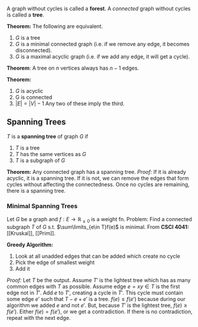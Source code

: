A graph without cycles is called a **forest**. A *connected* graph without cycles is called a **tree**.

**Theorem:** The following are equivalent.
1) $G$ is a tree
2) $G$ is a minimal connected graph (i.e. if we remove any edge, it becomes disconnected).
3) $G$ is a maximal acyclic graph (i.e. if we add any edge, it will get a cycle).

**Theorem**: A tree on $n$ vertices always has $n-1$ edges.

**Theorem:**
1) $G$ is acyclic
2) G is connected
3) $|E|=|V|-1$
Any two of these imply the third.
## Spanning Trees
$T$ is a **spanning tree** of graph $G$ if
1) $T$ is a tree
2) $T$ has the same vertices as $G$
3) $T$ is a subgraph of $G$

**Theorem:** Any connected graph has a spanning tree. 
*Proof:* If it is already acyclic, it is a spanning tree. If it is not, we can remove the edges that form cycles without affecting the connectedness. Once no cycles are remaining, there is a spanning tree.
### Minimal Spanning Trees
Let $G$ be a graph and $f:E\rightarrow\mathbb{R}_{\ge0}$ is a weight fn.
Problem: Find a connected subgraph $T$ of $G$ s.t. $\sum\limits_{e\in T}f(e)$ is minimal.
From **CSCI 4041:** [[Kruskal]], [[Prim]].

**Greedy Algorithm:**
1) Look at all unadded edges that can be added which create no cycle
2) Pick the edge of smallest weight
3) Add it

*Proof:* Let $T$ be the output. Assume $T'$ is the lightest tree which has as many common edges with $T$ as possible. Assume edge $e=xy\in T$ is the first edge not in $T'$. Add $e$ to $T'$, creating a cycle in $T'$. This cycle must contain some edge $e'$ such that $T-e+e'$ is a tree. $f(e)\le f(e')$ because during our algorithm we added $e$ and not $e'$. But, because $T'$ is the lightest tree, $f(e)\ge f(e')$. Either $f(e)=f(e')$, or we get a contradiction. If there is no contradiction, repeat with the next edge.